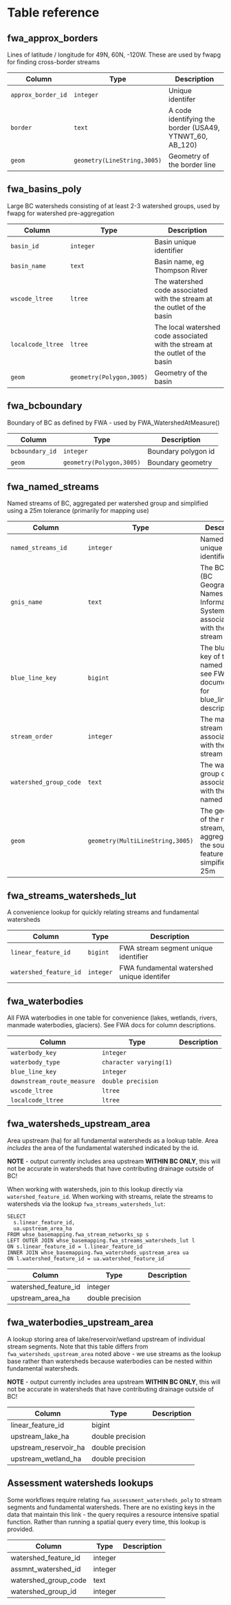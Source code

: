 # Table reference

## fwa_approx_borders

Lines of latitude / longitude for 49N, 60N, -120W. These are used by fwapg for finding cross-border streams

| Column | Type | Description |
|--------|------|-------------|
| `approx_border_id` | `integer` | Unique identifer |
| `border` | `text` | A code identifying the border (USA49, YTNWT_60, AB_120) |
| `geom` | `geometry(LineString,3005)` | Geometry of the border line |

## fwa_basins_poly

Large BC watersheds consisting of at least 2-3 watershed groups, used by fwapg for watershed pre-aggregation

| Column | Type | Description |
|--------|------|-------------|
| `basin_id` | `integer` | Basin unique identifier |
| `basin_name` | `text` | Basin name, eg Thompson River |
| `wscode_ltree` | `ltree` | The watershed code associated with the stream at the outlet of the basin |
| `localcode_ltree` | `ltree` | The local watershed code associated with the stream at the outlet of the basin |
| `geom` | `geometry(Polygon,3005)` | Geometry of the basin |

## fwa_bcboundary

Boundary of BC as defined by FWA - used by FWA_WatershedAtMeasure()

| Column | Type | Description |
|--------|------|-------------|
| `bcboundary_id` | `integer` | Boundary polygon id |
| `geom` | `geometry(Polygon,3005)` | Boundary geometry |

## fwa_named_streams

Named streams of BC, aggregated per watershed group and simplified using a 25m tolerance (primarily for mapping use)

| Column | Type | Description |
|--------|------|-------------|
| `named_streams_id` | `integer` | Named stream unique identifier |
| `gnis_name` | `text` | The BCGNIS (BC Geographical Names Information System) name associated with the stream |
| `blue_line_key` | `bigint` | The blue line key of the named stream, see FWA documentation for blue_line_key description |
| `stream_order` | `integer` | The maximum stream order associated with the stream name |
| `watershed_group_code` | `text` | The watershed group code associated with the named stream |
| `geom` | `geometry(MultiLineString,3005)` | The geometry of the named stream, an aggregation of the source features and simpified by 25m |

## fwa_streams_watersheds_lut

A convenience lookup for quickly relating streams and fundamental watersheds

| Column | Type | Description |
|--------|------|-------------|
| `linear_feature_id` | `bigint` | FWA stream segment unique identifier |
| `watershed_feature_id` | `integer` | FWA fundamental watershed unique identifer |

## fwa_waterbodies

All FWA waterbodies in one table for convenience (lakes, wetlands, rivers, manmade waterbodies, glaciers). See FWA docs for column descriptions.

| Column | Type | Description |
|--------|------|-------------|
| `waterbody_key` | `integer` |  |
| `waterbody_type` | `character varying(1)` |  |
| `blue_line_key` | `integer` |  |
| `downstream_route_measure` | `double precision` |  |
| `wscode_ltree` | `ltree` |  |
| `localcode_ltree` | `ltree` |  |


## fwa_watersheds_upstream_area

Area upstream (ha) for all fundamental watersheds as a lookup table. Area *includes* the area of the fundamental watershed indicated by the id.

**NOTE** - output currently includes area upstream **WITHIN BC ONLY**, this will not be accurate in watersheds that have contributing drainage outside of BC!

When working with watersheds, join to this lookup directly via `watershed_feature_id`.
When working with streams, relate the streams to watersheds via the lookup `fwa_streams_watersheds_lut`:

    SELECT
      s.linear_feature_id,
      ua.upstream_area_ha
    FROM whse_basemapping.fwa_stream_networks_sp s
    LEFT OUTER JOIN whse_basemapping.fwa_streams_watersheds_lut l
    ON s.linear_feature_id = l.linear_feature_id
    INNER JOIN whse_basemapping.fwa_watersheds_upstream_area ua
    ON l.watershed_feature_id = ua.watershed_feature_id

| Column | Type | Description |
|--------|------|-------------|
| watershed_feature_id | integer          | |
| upstream_area_ha     | double precision | |

## fwa_waterbodies_upstream_area

A lookup storing area of lake/reservoir/wetland upstream of individual stream segments.
Note that this table differs from `fwa_watersheds_upstream_area` noted above - we use streams as the lookup base rather than watersheds because waterbodies can be nested within fundamental watersheds.

**NOTE** - output currently includes area upstream **WITHIN BC ONLY**, this will not be accurate in watersheds that have contributing drainage outside of BC!

| Column | Type | Description |
|--------|------|-------------|
| linear_feature_id     | bigint           |           |
| upstream_lake_ha      | double precision |           |
| upstream_reservoir_ha | double precision |           |
| upstream_wetland_ha   | double precision |           |

## Assessment watersheds lookups

Some workflows require relating `fwa_assessment_watersheds_poly` to stream segments and fundamental watersheds. There are no existing keys in the data that maintain this link - the query requires a resource intensive spatial function.  Rather than running a spatial query every time, this lookup is provided.

| Column | Type | Description |
|--------|------|-------------|
| watershed_feature_id | integer |           |
| assmnt_watershed_id  | integer |           |
| watershed_group_code | text    |           |
| watershed_group_id   | integer |           |
